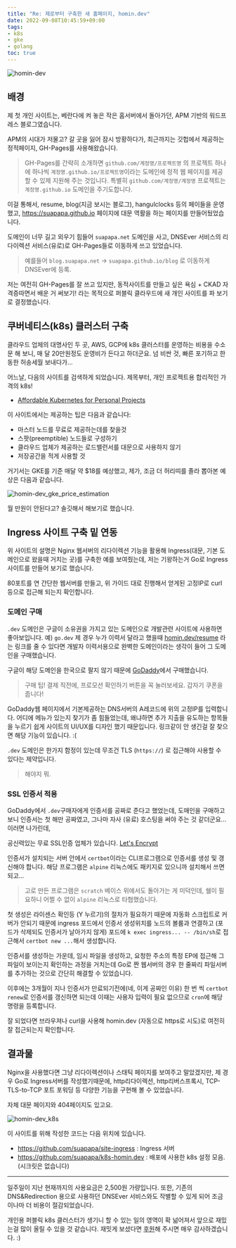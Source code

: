```yaml
---
title: "Re: 제로부터 구축한 새 홈페이지, homin.dev"
date: 2022-09-08T10:45:59+09:00
tags:
- k8s
- gke
- golang
toc: true
---
```


![homin-dev](https://asset.homin.dev/blog/img/homin-dev.png)

## 배경

제 첫 개인 사이트는, 베란다에 켜 놓은 작은 홈서버에서 돌아가던, APM 기반의 워드프레스 블로그였습니다.

APM의 시대가 저물고? 갈 곳을 잃어 잠시 방황하다가,
최근까지는 깃헙에서 제공하는 정적페이지, GH-Pages를 사용해왔습니다.

> GH-Pages를 간략히 소개하면 `github.com/계정명/프로젝트명` 의 프로젝트 하나에 하나씩
> `계정명.github.io/프로젝트명`이라는 도메인에 정적 웹 페이지를 제공할 수 있제 지원해 주는 것입니다.
> 특별히 `github.com/계정명/계정명` 프로젝트는 `계정명.github.io` 도메인을 주기도합니다.

이걸 통해서, resume, blog(지금 보시는 블로그), hangulclocks 등의 페이들을 운영했고,
https://suapapa.github.io 페이지에 대문 역활을 하는 페이지를 만들어뒀었습니다.

도메인이 너무 길고 외우기 힘들어 `suapapa.net` 도메인을 사고,
DNSEver 서비스의 리다이렉션 서비스(유로)로 GH-Pages들로 이동하게 쓰고 있었습니다.

> 예를들어 `blog.suapapa.net` -> `suapapa.github.io/blog` 로 이동하게 DNSEver에 등록.

저는 여전히 GH-Pages를 잘 쓰고 있지만,
동적사이트를 만들고 싶은 욕심 + CKAD 자격증따면서 배운 거 써보기!
라는 목적으로 퍼블릭 클라우드에 새 개인 사이트를 파 보기로 결정했습니다.

## 쿠버네티스(k8s) 클러스터 구축

클라우드 업체의 대명사인 두 곳, AWS, GCP에 k8s 클러스터를 운영하는 비용을 수소문 해 보니,
매 달 20만원정도 운영비가 든다고 하더군요. 넘 비싼 것, 빠른 포기하고 한동한 허송세월 보내다가...

어느날, 다음의 사이트를 검색하게 되었습니다. 제목부터, 개인 프로젝트용 합리적인 가격의 k8s!

- [Affordable Kubernetes for Personal Projects](https://redmaple.tech/blogs/affordable-kubernetes-for-personal-projects)

이 사이트에서는 제공하는 팁은 다음과 같습니다:

- 마스터 노드를 무료로 제공하는데를 찾을것
- 스팟(preemptible) 노드들로 구성하기
- 클라우드 업체가 제공하는 로드밸런서를 대문으로 사용하지 않기
- 저장공간을 적게 사용할 것

거기서는 GKE를 기준 매달 약 $18를 예상했고, 제가, 조금 더 허리띠를 졸라 뽑아본 예상은 다음과 같습니다.

![homin-dev_gke_price_estimation](https://asset.homin.dev/blog/img/homin_dev_gke_price_estimation.png)

월 만원이 안된다고? 솔깃해서 해보기로 했습니다.

## Ingress 사이트 구축 밑 연동

위 사이트의 설명은 Nginx 웹서버의 리다이렉션 기능을 활용해 Ingress(대문, 기본 도메인으로 왔을때 거치는 곳)를
구축한 예를 보여줬는데, 저는 기왕하는거 Go로 Ingress 사이트를 만들어 보기로 했습니다.

80포트를 연 간단한 웹서버를 만들고, 위 가이드 대로 진행해서 얻게된 고정IP로 curl 등으로 접근해 되는지 확인합니다.

### 도메인 구매

`.dev` 도메인은 구글이 소유권을 가지고 있는 도메인으로 개발관련 사이트에 사용하면 좋아보입니다. 예) `go.dev`
제 경우 누가 이력서 달라고 했을때 [homin.dev/resume](https://homin.dev/resume) 라는 링크를 줄 수 있다면
개발자 이력서용으로 완벽한 도메인이라는 생각이 들어 그 도메인을 구매했습니다.

구글이 해당 도메인을 한국으로 팔지 않기 때문에 [GoDaddy](https://kr.godaddy.com/)에서 구매했습니다.

> 구매 팁! 결제 직전에, 프로모션 확인하기 버튼을 꼭 눌러보세요. 갑자기 쿠폰을 줍니다!

GoDaddy웹 페이지에서 기본제공하는 DNS서버의 A레코드에 위의 고정IP를 입력합니다.
어디에 메뉴가 있는지 찾기가 좀 힘들었는데, 왜냐하면 추가 지출을 유도하는 항목들을 누르기 쉽게 사이트의 UI/UX를 
디자인 했기 때문입니다. 링크같이 안 생긴걸 잘 찾으면 해당 기능이 있습니다. :(

`.dev` 도메인은 한가지 함정이 있는데 무조건 TLS (`https://`) 로 접근해야 사용할 수 있다는 제약입니다.

> 해야지 뭐.

### SSL 인증서 적용

GoDaddy에서 `.dev`구매자에게 인증서를 공짜로 준다고 했었는데,
도매인을 구매하고 보니 인증서는 첫 해만 공짜였고,
그나마 자사 (유료) 호스팅을 써야 주는 것 같더군요... 이러면 나가린데,

공신력있는 무료 SSL인증 업체가 있습니다. [Let's Encrypt](https://letsencrypt.org/ko/)

인증서가 설치되는 서버 안에서 `certbot`이라는 CLI프로그램으로 인증서를 생성 및 갱신해야 합니다.
해당 프로그램은 `alpine` 리눅스에도 패키지로 있으니까 설치해서 쓰면 되고...

> 고로 만든 프로그램은 `scratch` 베이스 위에서도 돌아가는 게 미덕인데,
> 쉘이 필요하니 어쩔 수 없이 `alpine` 리눅스로 타협했습니다.

첫 생성은 라이센스 확인등 (Y 누르기)의 절차가 필요하기 때문에 자동화 스크립트로 커버가 안되기 때문에
ingress 포드에서 인증서 생성위치를 노드의 볼륨과 연결하고 (포드가 삭제되도 인증서가 날아가지 않게)
포드에 `k exec ingress... -- /bin/sh`로 접근해서 `certbot new ...`해서 생성합니다.

인증서를 생성하는 가운데, 임시 파일을 생성하고, 요청한 주소의 특정 EP에 접근해 그 파일이 보이는지
확인하는 과정을 거치는데 Go로 짠 웹서버의 경우 한 줄짜리 파일서버를 추가하는 것으로 간단히 해결할 수 있었습니다.

이후에는 3개월이 지나 인증서가 만료되기전에(네, 이게 공짜인 이유) 한 번 씩 `certbot renew`로 인증서를
갱신하면 되는데 이때는 사용자 입력이 필요 없으므로 `cron`에 해당 명령을 등록합니다.

잘 되었다면 브라우져나 curl을 사용해 homin.dev (자동으로 https로 시도)로 여전히 잘 접근되는지 확인합니다.

## 결과물

Nginx을 사용했다면 그냥 리다이렉션이나 스태틱 페이지를 보여주고 말았겠지만, 제 경우 Go로 Ingress서버를 작성했기때문에,
http리다이렉션, http리버스프록시, TCP-TLS-to-TCP 포트 포워딩 등 다양한 기능을 구현해 볼 수 있었습니다.

자체 대문 페이지와 404페이지도 있고요.

![homin-dev_k8s](https://asset.homin.dev/blog/img/homin-dev_k8s.jpg)

이 사이트를 위해 작성한 코드는 다음 위치에 있습니다.

- https://github.com/suapapa/site-ingress : Ingress 서버
- https://github.com/suapapa/k8s-homin.dev : 배포에 사용한 k8s 설정 모음. (시크릿은 없습니다)

---

일주일이 지난 현재까지의 사용요금은 2,500원 가량입니다.
또한, 기존의 DNS&Redirection 용으로 사용하던 DNSEver 서비스와도 작별할 수 있게 되어 조금이나마 더 비용이 절감되었습니다.

개인용 퍼블릭 k8s 클러스터가 생기니 할 수 있는 일의 영역이 확 넒어져서 앞으로 재밌는걸 많이 올릴 수 있을 것 같습니다.
재밋게 보셨다면 [후원](https://homin.dev/support)해 주시면 매우 감사하겠습니다. :)